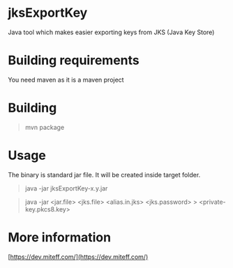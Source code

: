 # jksExportKey
Java tool which makes easier exporting keys from JKS (Java Key Store)

# Building requirements
You need maven as it is a maven project

# Building
> mvn package

# Usage
The binary is standard jar file. It will be created inside target folder.

> java -jar jksExportKey-x.y.jar <keystore> <alias> <password>

> java -jar <jar.file> <jks.file> <alias.in.jks> <jks.password> > <private-key.pkcs8.key>

# More information
[https://dev.miteff.com/](https://dev.miteff.com/)
